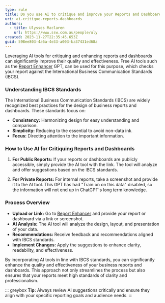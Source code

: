 ```yaml
---
type: rule
title: Do you use AI to critique and improve your Reports and Dashboards?
uri: ai-critique-reports-dashboards
authors:
  - title: Ulysses Maclaren
    url: https://www.ssw.com.au/people/uly
created: 2023-11-27T22:35:45.653Z
guid: 598ee803-4a6a-4e33-a003-ba37431ed68a
---
```



Leveraging AI tools for critiquing and enhancing reports and dashboards can significantly improve their quality and effectiveness. Free AI tools such as the [Report Enhancer](https://chat.openai.com/g/g-nl3yYvd1D-report-enhancer) GPT, can be used for this purpose, which checks your report against the International Business Communication Standards (IBCS).

<!--endintro-->

### Understanding IBCS Standards

The International Business Communication Standards (IBCS) are widely recognized best practices for the design of business reports and dashboards. These standards focus on:

- **Consistency:** Harmonizing design for easy understanding and comparison.
- **Simplicity:** Reducing to the essential to avoid non-data ink.
- **Focus:** Directing attention to the important information.

### How to Use AI for Critiquing Reports and Dashboards

1. **For Public Reports:** If your reports or dashboards are publicly accessible, simply provide the AI tool with the link. The tool will analyze and offer suggestions based on the IBCS standards.

2. **For Private Reports:** For internal reports, take a screenshot and provide it to the AI tool. This GPT has had "Train on on this data" disabled, so the information will not end up in ChatGPT's long term knowledge.

### Process Overview

- **Upload or Link:** Go to [Report Enhancer](https://chat.openai.com/g/g-nl3yYvd1D-report-enhancer) and provide your report or dashboard via a link or screenshot.
- **AI Analysis:** The AI tool will analyze the design, layout, and presentation of your data.
- **Recommendations:** Receive feedback and recommendations aligned with IBCS standards.
- **Implement Changes:** Apply the suggestions to enhance clarity, readability, and effectiveness.



By incorporating AI tools in line with IBCS standards, you can significantly enhance the quality and effectiveness of your business reports and dashboards. This approach not only streamlines the process but also ensures that your reports meet high standards of clarity and professionalism.

::: greybox
**Tip:** Always review AI suggestions critically and ensure they align with your specific reporting goals and audience needs.
:::
